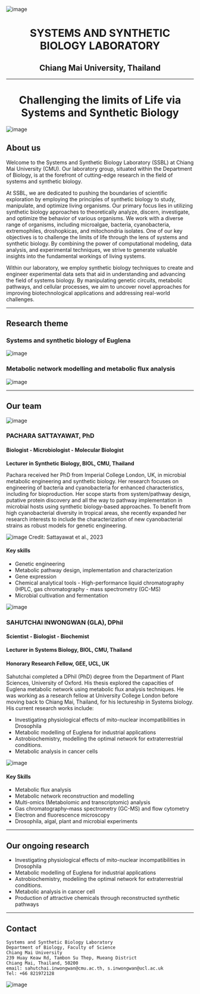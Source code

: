 ![image](https://github.com/SSBLCMU/SSBLCMU.github.io/assets/135954747/f44a9a53-7a2b-4e1b-a0d7-3e3d75b9776c)

<h1 align="center">SYSTEMS AND SYNTHETIC BIOLOGY LABORATORY</h1>

<h2 align="center">Chiang Mai University, Thailand</h2>

---
<h1 align="center">Challenging the limits of Life via Systems and Synthetic Biology</h1>

![image](https://github.com/SSBLCMU/SSBLCMU.github.io/assets/135954747/3b80fa94-0188-425c-a433-19cbd1fefe08)
  
## About us

Welcome to the Systems and Synthetic Biology Laboratory (SSBL) at Chiang Mai University (CMU). Our laboratory group, situated within the Department of Biology, is at the forefront of cutting-edge research in the field of systems and synthetic biology.

At SSBL, we are dedicated to pushing the boundaries of scientific exploration by employing the principles of synthetic biology to study, manipulate, and optimize living organisms. Our primary focus lies in utilizing synthetic biology approaches to theoretically analyze, discern, investigate, and optimize the behavior of various organisms. We work with a diverse range of organisms, including microalgae, bacteria, cyanobacteria, extremophiles, droshopkicas, and mitochondria isolates. One of our key objectives is to challenge the limits of life through the lens of systems and synthetic biology. By combining the power of computational modeling, data analysis, and experimental techniques, we strive to generate valuable insights into the fundamental workings of living systems.

Within our laboratory, we employ synthetic biology techniques to create and engineer experimental data sets that aid in understanding and advancing the field of systems biology. By manipulating genetic circuits, metabolic pathways, and cellular processes, we aim to uncover novel approaches for improving biotechnological applications and addressing real-world challenges.

--- 

## Research theme
### **Systems and synthetic biology of Euglena**

![image](https://github.com/SSBLCMU/SSBLCMU.github.io/assets/135954747/db31824a-6f5e-46de-8dae-baf4a9b1880f)

### **Metabolic network modelling and metabolic flux analysis**

![image](https://github.com/SSBLCMU/SSBLCMU.github.io/assets/135954747/8794ab33-d4c4-4d50-b763-c472617374f2)

---
## Our team 

![image](https://github.com/SSBLCMU/SSBLCMU.github.io/assets/135954747/ac2c3da1-d878-4082-bfd0-9ec8c6ba79ab)

### **PACHARA SATTAYAWAT, PhD**
#### Biologist - Microbiologist - Molecular Biologist

**Lecturer in Synthetic Biology, BIOL, CMU, Thailand**

Pachara received her PhD from Imperial College London, UK, in microbial metabolic engineering and synthetic biology. Her research focuses on engineering of bacteria and cyanobacteria for enhanced characteristics, including for bioproduction. Her scope starts from system/pathway design, putative protein discovery and all the way to pathway implementation in microbial hosts using synthetic biology-based approaches. To benefit from high cyanobacterial diversity in tropical areas, she recently expanded her research interests to include the characterization of new cyanobacterial strains as robust models for genetic engineering. 

![image](https://github.com/SSBLCMU/SSBLCMU.github.io/assets/135954747/7ab7bce9-84e2-4590-91f5-75d10e9c4084)
Credit: Sattayawat et al., 2023

#### Key skills
- Genetic engineering
- Metabolic pathway design, implementation and characterization
- Gene expression 
- Chemical analytical tools - High-performance liquid chromatography (HPLC, gas chromatography - mass spectrometry (GC-MS)
- Microbial cultivation and fermentation



![image](https://github.com/SSBLCMU/SSBLCMU.github.io/assets/135954747/35f7ff8b-ce3e-4c13-8842-0e4a6cbbed8d)


### **SAHUTCHAI INWONGWAN (GLA), DPhil**
#### Scientist - Biologist - Biochemist
**Lecturer in Systems Biology, BIOL, CMU, Thailand**

#### **Honorary Research Fellow, GEE, UCL, UK**

Sahutchai completed a DPhil (PhD) degree from the Department of Plant Sciences, University of Oxford. 
His thesis explored the capacities of Euglena metabolic network using metabolic flux analysis techniques. 
He was working as a research fellow at University College London before moving back to Chiang Mai, Thailand, for his lectureship in Systems biology.
His current research works include: 
- Investigating physiological effects of mito-nuclear incompatibilities in Drosophila
- Metabolic modelling of Euglena for industrial applications
- Astrobiochemistry, modelling the optimal network for extraterrestrial conditions.  
- Metabolic analysis in cancer cells

![image](https://github.com/SSBLCMU/SSBLCMU.github.io/assets/135954747/743baf22-a665-46af-bff4-c342790fd043)

#### Key Skills
- Metabolic flux analysis
- Metabolic network reconstruction and modelling 
- Multi-omics (Metabolomic and transcriptomic) analysis
- Gas chromatography–mass spectrometry (GC-MS) and flow cytometry
- Electron and fluorescence microscopy 
- Drosophila, algal, plant and microbial experiments

---

## Our ongoing research

* Investigating physiological effects of mito-nuclear incompatibilities in Drosophila
* Metabolic modelling of Euglena for industrial applications
* Astrobiochemistry, modeliing the optimal network for extraterrestrial conditions.
* Metabolic analysis in cancer cell
* Production of attractive chemicals through reconstructed synthetic pathways

---

## Contact
```
Systems and Synthetic Biology Laboratory
Department of Biology, Faculty of Science
Chiang Mai University
239 Huay Keaw Rd, Tambon Su Thep, Mueang District
Chiang Mai, Thailand, 50200
email: sahutchai.inwongwan@cmu.ac.th, s.inwongwan@ucl.ac.uk
Tel: +66 821972128
```
![image](https://github.com/SSBLCMU/SSBLCMU.github.io/assets/135954747/1a392cb9-0777-458a-9213-ca3584f60f45)

